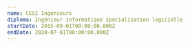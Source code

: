 ```yaml
---
name: CESI Ingénieurs
diploma: Ingénieur informatique spécialisation logicielle
startDate: 2015-09-01T00:00:00.000Z
endDate: 2020-07-01T00:00:00.000Z
---
```

